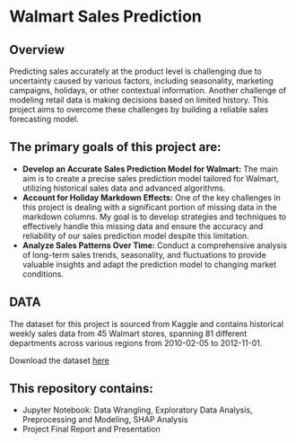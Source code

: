 # Walmart Sales Prediction
 
## Overview

Predicting sales accurately at the product level is challenging due to uncertainty caused by various factors, including seasonality, marketing campaigns, holidays, or other contextual information. Another challenge of modeling retail data is making decisions based on limited history. This project aims to overcome these challenges by building a reliable sales forecasting model.

## The primary goals of this project are:

- **Develop an Accurate Sales Prediction Model for Walmart:**  The main aim is to create a precise sales prediction model tailored for Walmart, utilizing historical sales data and advanced algorithms.
- **Account for Holiday Markdown Effects:** One of the key challenges in this project is dealing with a significant portion of missing data in the markdown columns. My goal is to develop strategies and techniques to effectively handle this missing data and ensure the accuracy and reliability of our sales prediction model despite this limitation.
- **Analyze Sales Patterns Over Time:** Conduct a comprehensive analysis of long-term sales trends, seasonality, and fluctuations to provide valuable insights and adapt the prediction model to changing market conditions.

## DATA 

The dataset for this project is sourced from Kaggle and contains historical weekly sales data from 45 Walmart stores, spanning 81 different departments across various regions from 2010-02-05 to 2012-11-01.

Download the dataset  [here](https://www.kaggle.com/competitions/walmart-recruiting-store-sales-forecasting/data)

## This repository contains:

- Jupyter Notebook: Data Wrangling, Exploratory Data Analysis, Preprocessing and Modeling, SHAP Analysis
- Project Final Report and Presentation

